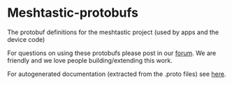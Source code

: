 # Meshtastic-protobufs

The protobuf definitions for the meshtastic project (used by apps and the device code)

For questions on using these protobufs please post in our [forum](meshtastic.discourse.group).  We are friendly and we love people building/extending this work.

For autogenerated documentation (extracted from the .proto files) see [here](docs/docs.md).
